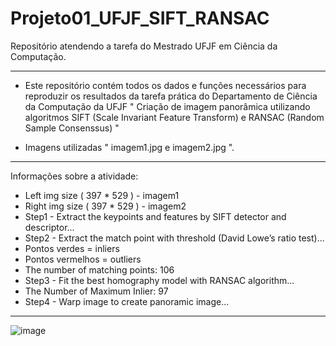 # Projeto01_UFJF_SIFT_RANSAC
Repositório atendendo a tarefa do Mestrado UFJF em Ciência da Computação.

----


- Este repositório contém todos os dados e funções necessários para reproduzir os resultados da tarefa prática do Departamento de Ciência da Computação da UFJF
" Criação de imagem panorâmica utilizando algoritmos SIFT (Scale Invariant Feature Transform) e RANSAC (Random Sample Consenssus) "

- Imagens utilizadas " imagem1.jpg e imagem2.jpg ".

-----
Informações sobre a atividade:

- Left img size ( 397 * 529 ) - imagem1
- Right img size ( 397 * 529 ) - imagem2
- Step1 - Extract the keypoints and features by SIFT detector and descriptor...
- Step2 - Extract the match point with threshold (David Lowe’s ratio test)...
- Pontos verdes = inliers
- Pontos vermelhos = outliers
- The number of matching points: 106
- Step3 - Fit the best homography model with RANSAC algorithm...
- The Number of Maximum Inlier: 97
- Step4 - Warp image to create panoramic image...

------

![image](https://github.com/Bmartins25/Projeto01_UFJF_SIFT_RANSAC/assets/42076192/4c761ab0-c8fc-4293-9b3a-1b5792da1d8b)
